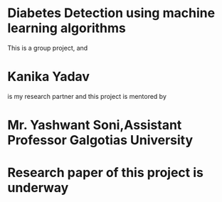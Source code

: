 # Diabetes Detection using machine learning algorithms
This is a group project, and 
# Kanika Yadav 
is my research partner 
and this project is mentored by 
# Mr. Yashwant Soni,Assistant Professor Galgotias University
# Research paper of this project is underway
